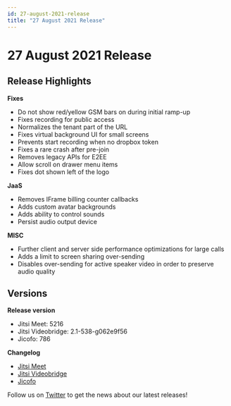 ```yaml
---
id: 27-august-2021-release
title: "27 August 2021 Release"
---
```


# 27 August 2021 Release

## Release Highlights

**Fixes**

* Do not show red/yellow GSM bars on during initial ramp-up
* Fixes recording for public access
* Normalizes the tenant part of the URL
* Fixes virtual background UI for small screens
* Prevents start recording when no dropbox token
* Fixes a rare crash after pre-join
* Removes legacy APIs for E2EE
* Allow scroll on drawer menu items
* Fixes dot shown left of the logo

**JaaS**

* Removes IFrame billing counter callbacks
* Adds custom avatar backgrounds
* Adds ability to control sounds
* Persist audio output device

**MISC**

* Further client and server side performance optimizations for large calls
* Adds a limit to screen sharing over-sending
* Disables over-sending for active speaker video in order to preserve audio quality

## Versions

**Release version**

* Jitsi Meet: 5216
* Jitsi Videobridge: 2.1-538-g062e9f56
* Jicofo: 786

**Changelog**

* [Jitsi Meet](https://github.com/jitsi/jitsi-meet/compare/93e0f591cb519cc8acf67215d6b2bd351327d043...4ae9bc858ed71804d1b17d6f93d2dbab2c92822e)
* [Jitsi Videobridge](https://github.com/jitsi/jitsi-videobridge/compare/e36139ab...062e9f56)
* [Jicofo](https://github.com/jitsi/jicofo/compare/773...786)

Follow us on [Twitter](https://twitter.com/JaaSOfficial) to get the news about our latest releases!
